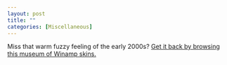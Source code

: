 ```yaml
---
layout: post
title: ""
categories: [Miscellaneous]
---
```

Miss that warm fuzzy feeling of the early 2000s? [Get it back by browsing this museum of Winamp skins.](https://skins.webamp.org/)
